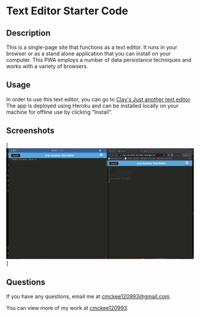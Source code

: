 # Text Editor Starter Code

## Description

This is a single-page site that functions as a text editor. It runs in your browser or as a stand alone application that you can install on your computer. This PWA employs a number of data persistance techniques and works with a variety of browsers.

## Usage

In order to use this text editor, you can go to [Clay's Just another text editor](https://clays-just-another-text-editor.herokuapp.com/). The app is deployed using Heroku and can be installed locally on your machine for offline use by clicking "Install". 

 ## Screenshots
[![JATE in Text Editor (with sample typing) and in Browser (with Header)](./screenshot/jate-screenshot.png)]

## Questions 

 If you have any questions, email me at cmckee120993@gmail.com. 

 You can view more of my work at [cmckee120993](https://github.com/cmckee120993).